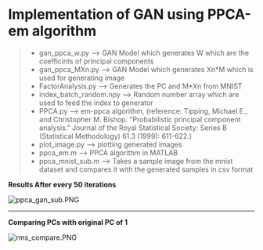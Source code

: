 # Implementation of GAN using PPCA-em algorithm


>*  gan_ppca_w.py	  --> GAN Model which generates W which are the coefficints of principal components
>*  gan_ppca_MXn.py	  --> GAN Model which generates Xn*M which is used for generating image
>*  FactorAnalysis.py --> Generates the PC and M*Xn from MNIST 
>*  index_batch_random.npy --> Random number array which are used to feed the index to generator
>*  PPCA.py --> em-ppca algorithm, (reference: Tipping, Michael E., and Christopher M. Bishop. "Probabilistic principal component analysis." Journal of the Royal Statistical Society: Series B (Statistical Methodology) 61.3 (1999): 611-622.)
>*  plot_image.py	  --> plotting generated images
>*  ppca_em.m  --> PPCA algorithm in MATLAB
>*  ppca_mnist_sub.m --> Takes a sample image from the mnist dataset and compares it with the generated samples in csv format


**Results After every 50 iterations**

![](https://lh3.googleusercontent.com/-_8fUlbh5TGA/WP0FWufwanI/AAAAAAAAAFg/jckj8cyN1o8I5Kzr-Ud5wWjAe5LgRmwAgCLcB/s0/ppca_gan_sub.PNG "ppca_gan_sub.PNG")

----------------
**Comparing PCs with original PC of 1**

![](https://lh3.googleusercontent.com/-ZZ7JKmGSRII/WP0F2D_gjiI/AAAAAAAAAFs/E07SM7qLnywTNJJqJ_F0gTEkadlfP6G_ACLcB/s0/rms_compare.PNG "rms_compare.PNG")